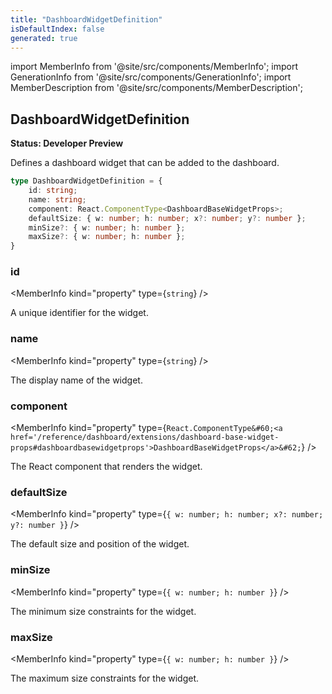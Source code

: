 ```yaml
---
title: "DashboardWidgetDefinition"
isDefaultIndex: false
generated: true
---
```

<!-- This file was generated from the Vendure source. Do not modify. Instead, re-run the "docs:build" script -->
import MemberInfo from '@site/src/components/MemberInfo';
import GenerationInfo from '@site/src/components/GenerationInfo';
import MemberDescription from '@site/src/components/MemberDescription';


## DashboardWidgetDefinition

<GenerationInfo sourceFile="packages/dashboard/src/lib/framework/extension-api/types/widgets.ts" sourceLine="62" packageName="@vendure/dashboard" since="3.3.0" />

**Status: Developer Preview**

Defines a dashboard widget that can be added to the dashboard.

```ts title="Signature"
type DashboardWidgetDefinition = {
    id: string;
    name: string;
    component: React.ComponentType<DashboardBaseWidgetProps>;
    defaultSize: { w: number; h: number; x?: number; y?: number };
    minSize?: { w: number; h: number };
    maxSize?: { w: number; h: number };
}
```

<div className="members-wrapper">

### id

<MemberInfo kind="property" type={`string`}   />

A unique identifier for the widget.
### name

<MemberInfo kind="property" type={`string`}   />

The display name of the widget.
### component

<MemberInfo kind="property" type={`React.ComponentType&#60;<a href='/reference/dashboard/extensions/dashboard-base-widget-props#dashboardbasewidgetprops'>DashboardBaseWidgetProps</a>&#62;`}   />

The React component that renders the widget.
### defaultSize

<MemberInfo kind="property" type={`{ w: number; h: number; x?: number; y?: number }`}   />

The default size and position of the widget.
### minSize

<MemberInfo kind="property" type={`{ w: number; h: number }`}   />

The minimum size constraints for the widget.
### maxSize

<MemberInfo kind="property" type={`{ w: number; h: number }`}   />

The maximum size constraints for the widget.


</div>
